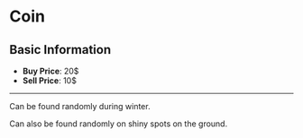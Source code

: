 # Coin

## Basic Information

- **Buy Price**: 20$
- **Sell Price**: 10$

---
Can be found randomly during winter.

Can also be found randomly on shiny spots on the ground.
